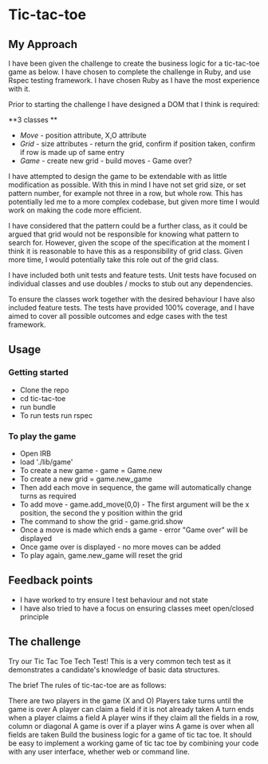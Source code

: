 # Tic-tac-toe

## My Approach

I have been given the challenge to create the business logic for a tic-tac-toe game as below. I have chosen to complete the challenge in Ruby, and use Rspec testing framework. I have chosen Ruby as I have the most experience with it.

Prior to starting the challenge I have designed a DOM that I think is required:

**3 classes **
* *Move* - position attribute, X,O attribute
* *Grid* - size attributes - return the grid, confirm if position taken, confirm if row is made up of same entry
* *Game* - create new grid - build moves - Game over?  

I have attempted to design the game to be extendable with as little modification as possible. With this in mind I have not set grid size, or set pattern number, for example not three in a row, but whole row. This has potentially led me to a more complex codebase, but given more time I would work on making the code more efficient.

I have considered that the pattern could be a further class, as it could be argued that grid would not be responsible for knowing what pattern to search for. However, given the scope of the specification at the moment I think it is reasonable to have this as a responsibility of grid class. Given more time, I would potentially take this role out of the grid class.

I have included both unit tests and feature tests. Unit tests have focused on individual classes and use doubles / mocks to stub out any dependencies.

To ensure the classes work together with the desired behaviour I have also included feature tests. The tests have provided 100% coverage, and I have aimed to cover all possible outcomes and edge cases with the test framework.

## Usage

### Getting started
* Clone the repo
* cd tic-tac-toe
* run bundle
* To run tests run rspec

### To play the game
* Open IRB
* load './lib/game'
* To create a new game - game = Game.new
* To create a new grid = game.new_game
* Then add each move in sequence, the game will automatically change turns as required
* To add move - game.add_move(0,0) - The first argument will be the x position, the second the y position within the grid
* The command to show the grid - game.grid.show
* Once a move is made which ends a game - error "Game over" will be displayed
* Once game over is displayed - no more moves can be added
* To play again, game.new_game will reset the grid

## Feedback points
* I have worked to try ensure I test behaviour and not state
* I have also tried to have a focus on ensuring classes meet open/closed principle


## The challenge
Try our Tic Tac Toe Tech Test!
This is a very common tech test as it demonstrates a candidate's knowledge of basic data structures.

The brief
The rules of tic-tac-toe are as follows:

There are two players in the game (X and O)
Players take turns until the game is over
A player can claim a field if it is not already taken
A turn ends when a player claims a field
A player wins if they claim all the fields in a row, column or diagonal
A game is over if a player wins
A game is over when all fields are taken
Build the business logic for a game of tic tac toe. It should be easy to implement a working game of tic tac toe by combining your code with any user interface, whether web or command line.

